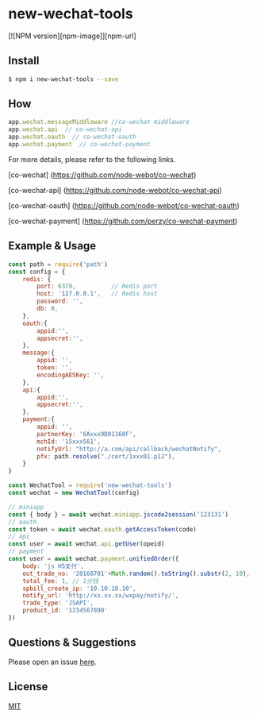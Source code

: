 # new-wechat-tools

[![NPM version][npm-image]][npm-url]

<!--
Description here.
-->

## Install

```bash
$ npm i new-wechat-tools --save
```

## How

```js
app.wechat.messageMiddleware //co-wechat middleware
app.wechat.api  // co-wechat-api
app.wechat.oauth  // co-wechat-oauth
app.wechat.payment  // co-wechat-payment
```

For more details, please refer to the following links.

[co-wechat] (https://github.com/node-webot/co-wechat)

[co-wechat-api] (https://github.com/node-webot/co-wechat-api)

[co-wechat-oauth] (https://github.com/node-webot/co-wechat-oauth)

[co-wechat-payment] (https://github.com/perzy/co-wechat-payment)

## Example & Usage

```js
const path = require('path')
const config = {
    redis: {
        port: 6379,          // Redis port
        host: '127.0.0.1',   // Redis host
        password: '',
        db: 0,
    },
    oauth:{
        appid:'', 
        appsecret:'',
    },
    message:{
        appid: '',
        token: '',
        encodingAESKey: '',
    },
    api:{
        appid:'', 
        appsecret:'',
    },
    payment:{
        appid: '',
        partnerKey: '6Axxx9D01168F',
        mchId: '15xxx561',
        notifyUrl: "http://a.com/api/callback/wechatNotify",
        pfx: path.resolve("./cert/1xxx01.p12"),
    }
}

const WechatTool = require('new-wechat-tools')
const wechat = new WechatTool(config)

// miniapp
const { body } = await wechat.miniapp.jscode2session('123131')
// oauth
const token = await wechat.oauth.getAccessToken(code)
// api
const user = await wechat.api.getUser(opeid)
// payment
const user = await wechat.payment.unifiedOrder({
	body: 'js H5支付',
	out_trade_no: '20160701'+Math.random().toString().substr(2, 10),
	total_fee: 1, // 1分钱
	spbill_create_ip: '10.10.10.10',
	notify_url: 'http://xx.xx.xx/wxpay/notify/',
	trade_type: 'JSAPI',
	product_id: '1234567890'
})

```

## Questions & Suggestions

Please open an issue [here](https://github.com/yirenkeji555/new-wechat-tools/issues).

## License

[MIT](LICENSE)

